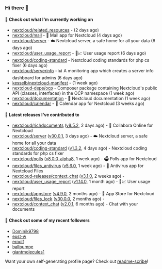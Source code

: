 ### Hi there 👋

#### 👷 Check out what I'm currently working on

- [nextcloud/related_resources](https://github.com/nextcloud/related_resources) -  (2 days ago)
- [nextcloud/mail](https://github.com/nextcloud/mail) - 💌 Mail app for Nextcloud (4 days ago)
- [nextcloud/server](https://github.com/nextcloud/server) - ☁️ Nextcloud server, a safe home for all your data (6 days ago)
- [nextcloud/user_usage_report](https://github.com/nextcloud/user_usage_report) - 👱📈 User usage report (6 days ago)
- [nextcloud/coding-standard](https://github.com/nextcloud/coding-standard) - Nextcloud coding standards for php cs fixer (6 days ago)
- [nextcloud/serverinfo](https://github.com/nextcloud/serverinfo) - 📊 A monitoring app which creates a server info dashboard for admins (6 days ago)
- [kesselb/nextcloud-manifest](https://github.com/kesselb/nextcloud-manifest) -  (1 week ago)
- [nextcloud-deps/ocp](https://github.com/nextcloud-deps/ocp) - Composer package containing Nextcloud&#39;s public API (classes, interfaces) in the OCP namespace (1 week ago)
- [nextcloud/documentation](https://github.com/nextcloud/documentation) - 📘 Nextcloud documentation (1 week ago)
- [nextcloud/calendar](https://github.com/nextcloud/calendar) - 📆 Calendar app for Nextcloud (3 weeks ago)

#### 🔭 Latest releases I've contributed to

- [nextcloud/richdocuments](https://github.com/nextcloud/richdocuments) ([v8.5.2](https://github.com/nextcloud/richdocuments/releases/tag/v8.5.2), 2 days ago) - 📑 Collabora Online for Nextcloud
- [nextcloud/server](https://github.com/nextcloud/server) ([v30.0.1](https://github.com/nextcloud/server/releases/tag/v30.0.1), 3 days ago) - ☁️ Nextcloud server, a safe home for all your data
- [nextcloud/coding-standard](https://github.com/nextcloud/coding-standard) ([v1.3.2](https://github.com/nextcloud/coding-standard/releases/tag/v1.3.2), 4 days ago) - Nextcloud coding standards for php cs fixer
- [nextcloud/polls](https://github.com/nextcloud/polls) ([v8.0.0-alpha8](https://github.com/nextcloud/polls/releases/tag/v8.0.0-alpha8), 1 week ago) - 🗳️ Polls app for Nextcloud
- [nextcloud/files_antivirus](https://github.com/nextcloud/files_antivirus) ([v5.6.0](https://github.com/nextcloud/files_antivirus/releases/tag/v5.6.0), 1 week ago) - 👾 Antivirus app for Nextcloud Files
- [nextcloud-releases/context_chat](https://github.com/nextcloud-releases/context_chat) ([v3.1.0](https://github.com/nextcloud-releases/context_chat/releases/tag/v3.1.0), 2 weeks ago) - 
- [nextcloud/user_usage_report](https://github.com/nextcloud/user_usage_report) ([v1.14.0](https://github.com/nextcloud/user_usage_report/releases/tag/v1.14.0), 1 month ago) - 👱📈 User usage report
- [nextcloud/appstore](https://github.com/nextcloud/appstore) ([v4.9.0](https://github.com/nextcloud/appstore/releases/tag/v4.9.0), 2 months ago) -  :convenience_store: App Store for Nextcloud
- [nextcloud/files_lock](https://github.com/nextcloud/files_lock) ([v30.0.0](https://github.com/nextcloud/files_lock/releases/tag/v30.0.0), 2 months ago) - 
- [nextcloud/context_chat](https://github.com/nextcloud/context_chat) ([v2.0.1](https://github.com/nextcloud/context_chat/releases/tag/v2.0.1), 6 months ago) - Chat with your documents

#### 👯 Check out some of my recent followers

- [Dominik9798](https://github.com/Dominik9798)
- [eust-w](https://github.com/eust-w)
- [ernolf](https://github.com/ernolf)
- [ballpumpe](https://github.com/ballpumpe)
- [giantmolecules1](https://github.com/giantmolecules1)

Want your own self-generating profile page? Check out [readme-scribe](https://github.com/muesli/readme-scribe)!
